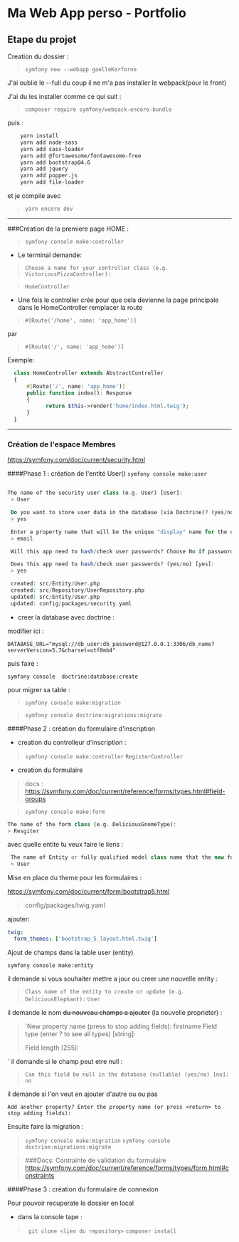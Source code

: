 # Ma Web App perso - Portfolio

  ## Etape du projet

Creation du dossier : 

>`` symfony new --webapp gaelleKerforne `` 

J'ai oublié le --full du coup il ne m'a pas installer le webpack(pour le front)

J'ai du les installer comme ce qui suit : 

>`` composer require symfony/webpack-encore-bundle ``

 puis : 

```txt
    yarn install
    yarn add node-sass
    yarn add sass-loader
    yarn add @fortawesome/fontawesome-free
    yarn add bootstrap@4.6
    yarn add jquery
    yarn add popper.js
    yarn add file-loader
```
et je compile avec 

>`yarn encore dev`

***************************************************************

###Création de la premiere page HOME :

>  `symfony console make:controller`

- Le terminal demande:

>` Choose a name for your controller class (e.g. VictoriousPizzaController): `

>``HomeController``

  - Une fois le controller crée pour que cela devienne la page principale dans le HomeController remplacer la
  route 
  
>``#[Route('/home', name: 'app_home')]``

par 

>``#[Route('/', name: 'app_home')]``


Exemple:

```php
  class HomeController extends AbstractController 
  { 
      #[Route('/', name: 'app_home')]
      public function index(): Response 
      { 
            return $this->render('home/index.html.twig'); 
      } 
  }
  ```
***************************************************************

### Création de l'espace Membres

https://symfony.com/doc/current/security.html

####Phase 1 : création de l'entité User()
``symfony console make:user``

```php

The name of the security user class (e.g. User) [User]:
 > User

 Do you want to store user data in the database (via Doctrine)? (yes/no) [yes]:
 > yes

 Enter a property name that will be the unique "display" name for the user (e.g. email, username, uuid) [email]:
 > email

 Will this app need to hash/check user passwords? Choose No if passwords are not needed or will be checked/hashed by some other system (e.g. a single sign-on server).

 Does this app need to hash/check user passwords? (yes/no) [yes]:
 > yes

 created: src/Entity/User.php
 created: src/Repository/UserRepository.php
 updated: src/Entity/User.php
 updated: config/packages/security.yaml
```
  - creer la database avec doctrine : 

modifier ici :

`DATABASE_URL="mysql://db_user:db_password@127.0.0.1:3306/db_name?serverVersion=5.7&charset=utf8mb4"`

puis faire : 

`symfony console  doctrine:database:create`

pour migrer sa table :

>`symfony console make:migration`

>`symfony console doctrine:migrations:migrate`


####Phase 2 : création du formulaire d'inscription
  - creation du controlleur d'inscription :

>  `symfony console make:controller`
> `RegisterController`

  - creation du formulaire 
> docs : 
> https://symfony.com/doc/current/reference/forms/types.html#field-groups


>`symfony console make:form`

 ```php
The name of the form class (e.g. DeliciousGnomeType):
 > Resgiter
``` 
avec quelle entite tu veux faire le liens :

```php 
 The name of Entity or fully qualified model class name that the new form will be bound to (empty for none):
 > User
```
Mise en place du theme pour les formulaires :

https://symfony.com/doc/current/form/bootstrap5.html

> config/packages/twig.yaml

ajouter:

```yaml
twig:
  form_themes: ['bootstrap_5_layout.html.twig']
```

Ajout de champs dans la table user (entity)

`symfony console make:entity`

il demande si vous souhaiter mettre a jour ou creer une nouvelle entity :

> `Class name of the entity to create or update (e.g. DeliciousElephant):`
> `User`

il demande le nom ~~du nouveau champs a ajouter~~ (la nouvelle proprieter) : 

> `New property name (press <return> to stop adding fields):
> firstname
>  Field type (enter ? to see all types) [string]:
> 
> Field length [255]:
>
`
il demande si le champ peut etre null : 

>` Can this field be null in the database (nullable) (yes/no) [no]:
> no
`

il demande si l'on veut en ajouter d'autre ou ou pas 

`Add another property? Enter the property name (or press <return> to stop adding fields):
`

Ensuite faire la migration : 

> `symfony console make:migration` 
> `symfony console doctrine:migrations:migrate`

>###Docs: 
>Contrainte de validation du formulaire
> https://symfony.com/doc/current/reference/forms/types/form.html#constraints

####Phase 3 : création du formulaire de connexion


























































Pour pouvoir recuperate le dossier en local 
- dans la console tape :
>`` git clone <lien du repository>``
>``composer install``